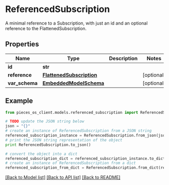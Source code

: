 # ReferencedSubscription

A minimal reference to a Subscription, with just an id and an optional reference to the FlattenedSubscription.

## Properties
Name | Type | Description | Notes
------------ | ------------- | ------------- | -------------
**id** | **str** |  | 
**reference** | [**FlattenedSubscription**](FlattenedSubscription.md) |  | [optional] 
**var_schema** | [**EmbeddedModelSchema**](EmbeddedModelSchema.md) |  | [optional] 

## Example

```python
from pieces_os_client.models.referenced_subscription import ReferencedSubscription

# TODO update the JSON string below
json = "{}"
# create an instance of ReferencedSubscription from a JSON string
referenced_subscription_instance = ReferencedSubscription.from_json(json)
# print the JSON string representation of the object
print ReferencedSubscription.to_json()

# convert the object into a dict
referenced_subscription_dict = referenced_subscription_instance.to_dict()
# create an instance of ReferencedSubscription from a dict
referenced_subscription_from_dict = ReferencedSubscription.from_dict(referenced_subscription_dict)
```
[[Back to Model list]](../README.md#documentation-for-models) [[Back to API list]](../README.md#documentation-for-api-endpoints) [[Back to README]](../README.md)


